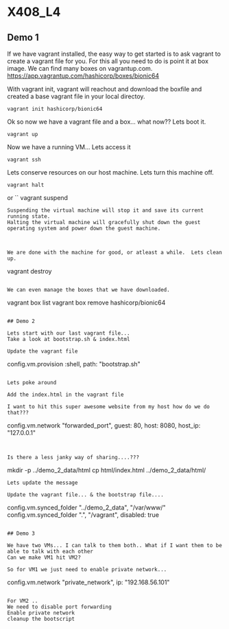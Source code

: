 # X408_L4


## Demo 1

If we have vagrant installed, the easy way to get started is to ask vagrant to create a vagrant file for you.  For this all you need to do is point it at box image.  We can find many boxes on vagrantup.com.
https://app.vagrantup.com/hashicorp/boxes/bionic64

With vagrant init, vagrant will reachout and download the boxfile and created a base vagrant file in your local directoy.

```
vagrant init hashicorp/bionic64

```

Ok so now we have a vagrant file and a box... what now?? Lets boot it.

```
vagrant up
```

Now we have a running VM... Lets access it

```
vagrant ssh
```

Lets conserve resources on our host machine. Lets turn this machine off.

```
vagrant halt
```
or
``
vagrant suspend
```
Suspending the virtual machine will stop it and save its current running state.
Halting the virtual machine will gracefully shut down the guest operating system and power down the guest machine.



We are done with the machine for good, or atleast a while.  Lets clean up.
```
vagrant destroy
```

We can even manage the boxes that we have downloaded.
```
vagrant box list
vagrant box remove hashicorp/bionic64

```

## Demo 2

Lets start with our last vagrant file...
Take a look at bootstrap.sh & index.html

Update the vagrant file
```
config.vm.provision :shell, path: "bootstrap.sh"
```

Lets poke around

Add the index.html in the vagrant file

I want to hit this super awesome website from my host how do we do that???
```
config.vm.network "forwarded_port", guest: 80, host: 8080, host_ip: "127.0.0.1"

```


Is there a less janky way of sharing....???

```
mkdir -p  ../demo_2_data/html
cp html/index.html ../demo_2_data/html/
```
Lets update the message

Update the vagrant file... & the bootstrap file....

```
config.vm.synced_folder "../demo_2_data", "/var/www/"
config.vm.synced_folder ".", "/vagrant", disabled: true
```

## Demo 3

We have two VMs... I can talk to them both.. What if I want them to be able to talk with each other
Can we make VM1 hit VM2?

So for VM1 we just need to enable private network...
```
config.vm.network "private_network", ip: "192.168.56.101"

```

For VM2 ..
We need to disable port forwarding
Enable private network
cleanup the bootscript
